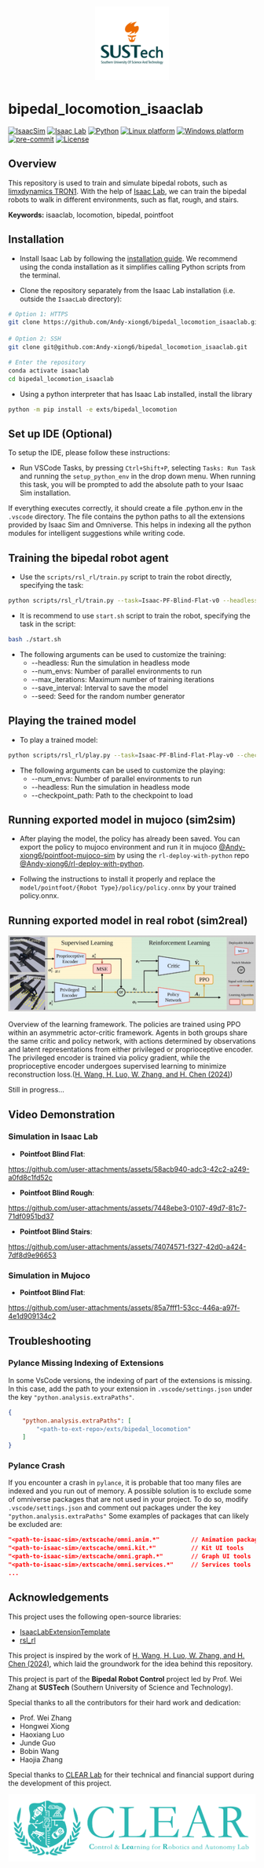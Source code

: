 <p align="center">
    <img alt="SUSTech" src="./media/SUSTech_University_Logo.png" height="150">
</p>

# bipedal_locomotion_isaaclab

[![IsaacSim](https://img.shields.io/badge/IsaacSim-4.2.0-silver.svg)](https://docs.omniverse.nvidia.com/isaacsim/latest/overview.html)
[![Isaac Lab](https://img.shields.io/badge/IsaacLab-1.2.0-silver)](https://isaac-sim.github.io/IsaacLab)
[![Python](https://img.shields.io/badge/python-3.10-blue.svg)](https://docs.python.org/3/whatsnew/3.10.html)
[![Linux platform](https://img.shields.io/badge/platform-linux--64-orange.svg)](https://releases.ubuntu.com/20.04/)
[![Windows platform](https://img.shields.io/badge/platform-windows--64-orange.svg)](https://www.microsoft.com/en-us/)
[![pre-commit](https://img.shields.io/badge/pre--commit-enabled-brightgreen?logo=pre-commit&logoColor=white)](https://pre-commit.com/)
[![License](https://img.shields.io/badge/license-MIT-yellow.svg)](https://opensource.org/license/mit)

## Overview

This repository is used to train and simulate bipedal robots, such as [limxdynamics TRON1](https://www.limxdynamics.com/en/tron1).
With the help of [Isaac Lab](https://github.com/isaac-sim/IsaacLab), we can train the bipedal robots to walk in different environments, such as flat, rough, and stairs.

**Keywords:** isaaclab, locomotion, bipedal, pointfoot

## Installation

- Install Isaac Lab by following the [installation guide](https://isaac-sim.github.io/IsaacLab/main/source/setup/installation/index.html). We recommend using the conda installation as it simplifies calling Python scripts from the terminal.

- Clone the repository separately from the Isaac Lab installation (i.e. outside the `IsaacLab` directory):

```bash
# Option 1: HTTPS
git clone https://github.com/Andy-xiong6/bipedal_locomotion_isaaclab.git

# Option 2: SSH
git clone git@github.com:Andy-xiong6/bipedal_locomotion_isaaclab.git
```

```bash
# Enter the repository
conda activate isaaclab
cd bipedal_locomotion_isaaclab
```

- Using a python interpreter that has Isaac Lab installed, install the library

```bash
python -m pip install -e exts/bipedal_locomotion
```
## Set up IDE (Optional)

To setup the IDE, please follow these instructions:

- Run VSCode Tasks, by pressing `Ctrl+Shift+P`, selecting `Tasks: Run Task` and running the `setup_python_env` in the drop down menu. When running this task, you will be prompted to add the absolute path to your Isaac Sim installation.

If everything executes correctly, it should create a file .python.env in the `.vscode` directory. The file contains the python paths to all the extensions provided by Isaac Sim and Omniverse. This helps in indexing all the python modules for intelligent suggestions while writing code.

## Training the bipedal robot agent
- Use the `scripts/rsl_rl/train.py` script to train the robot directly, specifying the task:

```bash
python scripts/rsl_rl/train.py --task=Isaac-PF-Blind-Flat-v0 --headless
```

- It is recommend to use `start.sh` script to train the robot, specifying the task in the script:

```bash
bash ./start.sh
```

- The following arguments can be used to customize the training:
    * --headless: Run the simulation in headless mode
    * --num_envs: Number of parallel environments to run
    * --max_iterations: Maximum number of training iterations
    * --save_interval: Interval to save the model
    * --seed: Seed for the random number generator

## Playing the trained model
- To play a trained model:

```bash
python scripts/rsl_rl/play.py --task=Isaac-PF-Blind-Flat-Play-v0 --checkpoint_path=path/to/checkpoint
```

- The following arguments can be used to customize the playing:
    * --num_envs: Number of parallel environments to run
    * --headless: Run the simulation in headless mode
    * --checkpoint_path: Path to the checkpoint to load

## Running exported model in mujoco (sim2sim)
- After playing the model, the policy has already been saved. You can export the policy to mujoco environment and run it in mujoco [@Andy-xiong6/pointfoot-mujoco-sim](https://github.com/Andy-xiong6/pointfoot-mujoco-sim) by using the `rl-deploy-with-python` repo [@Andy-xiong6/rl-deploy-with-python](https://github.com/Andy-xiong6/rl-deploy-with-python).

- Follwing the instructions to install it properly and replace the `model/pointfoot/{Robot Type}/policy/policy.onnx` by your trained policy.onnx.

## Running exported model in real robot (sim2real)
<p align="center">
    <img alt="Figure2 of CTS" src="./media/Figure2ofCTS.png">
</p>

Overview of the learning framework. The policies are trained using PPO within an asymmetric actor-critic framework.
Agents in both groups share the same critic and policy network, with actions determined by observations and latent representations from either privileged or proprioceptive encoder. The privileged encoder is trained via policy gradient, while the proprioceptive encoder undergoes supervised learning to minimize reconstruction loss.([H. Wang, H. Luo, W. Zhang, and H. Chen (2024)](https://doi.org/10.1109/LRA.2024.3457379))

Still in progress...

## Video Demonstration

### Simulation in Isaac Lab
- **Pointfoot Blind Flat**:

https://github.com/user-attachments/assets/58acb940-adc3-42c2-a249-a0fd8c1fd52c

- **Pointfoot Blind Rough**:

https://github.com/user-attachments/assets/7448ebe3-0107-49d7-81c7-71df0951bd37

- **Pointfoot Blind Stairs**:

https://github.com/user-attachments/assets/74074571-f327-42d0-a424-7df8d9e96653

### Simulation in Mujoco
- **Pointfoot Blind Flat**:

https://github.com/user-attachments/assets/85a7fff1-53cc-446a-a97f-4e1d909134c2

## Troubleshooting

### Pylance Missing Indexing of Extensions

In some VsCode versions, the indexing of part of the extensions is missing. In this case, add the path to your extension in `.vscode/settings.json` under the key `"python.analysis.extraPaths"`.

```json
{
    "python.analysis.extraPaths": [
        "<path-to-ext-repo>/exts/bipedal_locomotion"
    ]
}
```

### Pylance Crash

If you encounter a crash in `pylance`, it is probable that too many files are indexed and you run out of memory.
A possible solution is to exclude some of omniverse packages that are not used in your project.
To do so, modify `.vscode/settings.json` and comment out packages under the key `"python.analysis.extraPaths"`
Some examples of packages that can likely be excluded are:

```json
"<path-to-isaac-sim>/extscache/omni.anim.*"         // Animation packages
"<path-to-isaac-sim>/extscache/omni.kit.*"          // Kit UI tools
"<path-to-isaac-sim>/extscache/omni.graph.*"        // Graph UI tools
"<path-to-isaac-sim>/extscache/omni.services.*"     // Services tools
...
```

## Acknowledgements

This project uses the following open-source libraries:
- [IsaacLabExtensionTemplate](https://github.com/isaac-sim/IsaacLabExtensionTemplate)
- [rsl_rl](https://github.com/leggedrobotics/rsl_rl/tree/master)

This project is inspired by the work of [H. Wang, H. Luo, W. Zhang, and H. Chen (2024)](https://doi.org/10.1109/LRA.2024.3457379), which laid the groundwork for the idea behind this repository.

This project is part of the **Bipedal Robot Control** project led by Prof. Wei Zhang at **SUSTech** (Southern University of Science and Technology).

Special thanks to all the contributors for their hard work and dedication:
- Prof. Wei Zhang
- Hongwei Xiong
- Haoxiang Luo
- Junde Guo
- Bobin Wang
- Haojia Zhang

Special thanks to [CLEAR Lab](https://github.com/clearlab-sustech) for their technical and financial support during the development of this project.

<p align="center">
    <img alt="CLEAR Lab Logo" src="./media/CLEAR_LAB_Logo.png">
</p>
